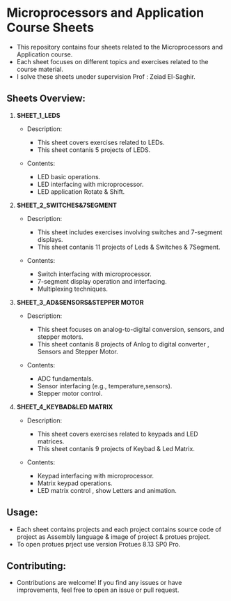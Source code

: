# Microprocessors and Application Course Sheets

- This repository contains four sheets related to the Microprocessors and Application course.
- Each sheet focuses on different topics and exercises related to the course material.
- I solve these sheets uneder supervision Prof : Zeiad El-Saghir.

## Sheets Overview:

1. **SHEET_1_LEDS**
   - Description:
     - This sheet covers exercises related to LEDs.
     - This sheet contanis 5 projects of LEDS.

   - Contents: 
     - LED basic operations.
     - LED interfacing with microprocessor.
     - LED application Rotate & Shift.

2. **SHEET_2_SWITCHES&7SEGMENT**
   - Description: 
     - This sheet includes exercises involving switches and 7-segment displays.
     - This sheet contanis 11 projects of Leds & Switches & 7Segment.

   - Contents:
     - Switch interfacing with microprocessor.
     - 7-segment display operation and interfacing.
     - Multiplexing techniques.

3. **SHEET_3_AD&SENSORS&STEPPER MOTOR**
   - Description:
     - This sheet focuses on analog-to-digital conversion, sensors, and stepper motors.
     - This sheet contanis 8 projects of Anlog to digital converter , Sensors and Stepper Motor.

   - Contents:
     - ADC fundamentals.
     - Sensor interfacing (e.g., temperature,sensors).
     - Stepper motor control.

4. **SHEET_4_KEYBAD&LED MATRIX**
   - Description: 
     - This sheet covers exercises related to keypads and LED matrices.
     - This sheet contanis 9 projects of Keybad & Led Matrix.

   - Contents:
     - Keypad interfacing with microprocessor.
     - Matrix keypad operations.
     - LED matrix control , show Letters and animation. 

## Usage:
 - Each sheet contains projects and each project contains source code of project as Assembly language & image of project & protues project.
 - To open protues prject use version Protues 8.13 SP0 Pro.

## Contributing:
- Contributions are welcome! If you find any issues or have improvements, feel free to open an issue or pull request.


